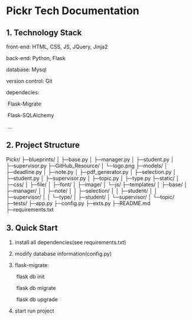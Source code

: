 # Pickr Tech Documentation

## 1. Technology Stack

front-end: HTML, CSS, JS, JQuery, Jinja2

back-end: Python, Flask

database: Mysql

version control: Git

dependecies:

​	Flask-Migrate

​    Flask-SQLAlchemy

​	...

## 2. Project Structure

Pickr/
├─blueprints/
│  ├─base.py
│  ├─manager.py
│  ├─student.py
│  ├─supervisor.py
├─GitHub_Resource/
│  └─logo.png
├─models/
│  ├─deadline.py
│  ├─note.py
│  ├─pdf_generator.py
│  ├─selection.py
│  ├─student.py
│  ├─supervisor.py
│  ├─topic.py
│  ├─type.py
├─static/
│  ├─css/
│  ├─file/
│  ├─font/
│  ├─image/
│  └─js/
├─templates/
│  ├─base/
│  ├─manager/
│  │  ├─note/
│  │  ├─selection/
│  │  ├─student/
│  │  ├─supervisor/
│  │  └─type/
│  ├─student/
│  └─supervisor/
│      └─topic/
├─tests/
├─app.py
├─config.py
├─exts.py
├─README.md
├─requirements.txt

## 3. Quick Start

1. install all dependencies(see requirements.txt)

2. modify database information(config.py)

3. flask-migrate:

   ​	flask db init

   ​	flask db migrate

   ​	flask db upgrade

4. start run project


